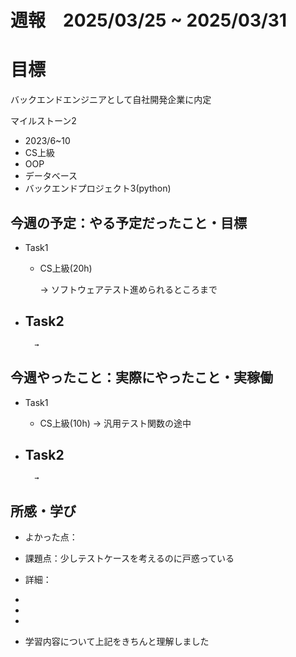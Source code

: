 # 週報　2025/03/25 ~ 2025/03/31

# 目標
バックエンドエンジニアとして自社開発企業に内定

マイルストーン2　
   - 2023/6~10
   - CS上級
   - OOP
   - データベース
   - バックエンドプロジェクト3(python)



## 今週の予定：やる予定だったこと・目標
- Task1
    - CS上級(20h)
        
        → ソフトウェアテスト進められるところまで

- Task2
    -  
        
        → 



## 今週やったこと：実際にやったこと・実稼働
- Task1
    - CS上級(10h)
        → 汎用テスト関数の途中
    
- Task2
    -  

        → 

    
## 所感・学び
- よかった点：
- 課題点：少しテストケースを考えるのに戸惑っている
- 詳細：



-
- 
- 

- 学習内容について上記をきちんと理解しました
